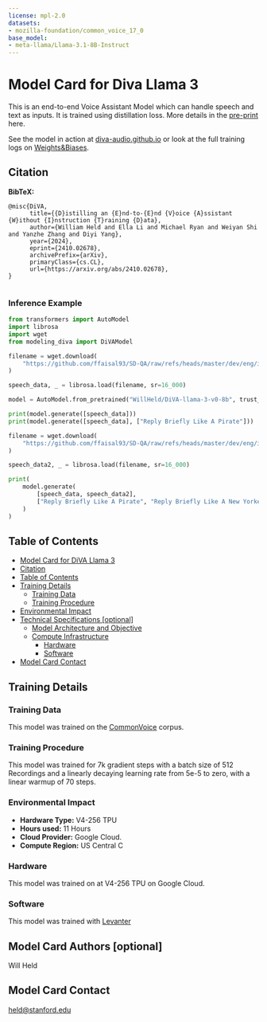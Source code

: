 ```yaml
---
license: mpl-2.0
datasets:
- mozilla-foundation/common_voice_17_0
base_model:
- meta-llama/Llama-3.1-8B-Instruct
---
```

# Model Card for Diva Llama 3

<!-- Provide a quick summary of what the model is/does. [Optional] -->
This is an end-to-end Voice Assistant Model which can handle speech and text as inputs. It is trained using distillation loss. More details in the [pre-print](https://arxiv.org/abs/2410.02678) here.

See the model in action at [diva-audio.github.io](https://diva-audio.github.io) or look at the full training logs on [Weights&Biases](https://wandb.ai/i18nlp/DiVA%20Training%20Runs/runs/gqpwnd99?nw=nwuserheld).

## Citation
**BibTeX:**

```
@misc{DiVA,
      title={{D}istilling an {E}nd-to-{E}nd {V}oice {A}ssistant {W}ithout {I}nstruction {T}raining {D}ata}, 
      author={William Held and Ella Li and Michael Ryan and Weiyan Shi and Yanzhe Zhang and Diyi Yang},
      year={2024},
      eprint={2410.02678},
      archivePrefix={arXiv},
      primaryClass={cs.CL},
      url={https://arxiv.org/abs/2410.02678}, 
}
    
```

### Inference Example
```python
from transformers import AutoModel
import librosa
import wget
from modeling_diva import DiVAModel

filename = wget.download(
    "https://github.com/ffaisal93/SD-QA/raw/refs/heads/master/dev/eng/irl/wav_eng/-1008642825401516622.wav"
)

speech_data, _ = librosa.load(filename, sr=16_000)

model = AutoModel.from_pretrained("WillHeld/DiVA-llama-3-v0-8b", trust_remote_code=True)

print(model.generate([speech_data]))
print(model.generate([speech_data], ["Reply Briefly Like A Pirate"]))

filename = wget.download(
    "https://github.com/ffaisal93/SD-QA/raw/refs/heads/master/dev/eng/irl/wav_eng/-2426554427049983479.wav"
)

speech_data2, _ = librosa.load(filename, sr=16_000)

print(
    model.generate(
        [speech_data, speech_data2],
        ["Reply Briefly Like A Pirate", "Reply Briefly Like A New Yorker"],
    )
)
```

##  Table of Contents

- [Model Card for DiVA Llama 3](#model-card-for-DiVA-Llama-3)
- [Citation](#citation)
- [Table of Contents](#table-of-contents)
- [Training Details](#training-details)
  - [Training Data](#training-data)
  - [Training Procedure](#training-procedure)
- [Environmental Impact](#environmental-impact)
- [Technical Specifications [optional]](#technical-specifications-optional)
  - [Model Architecture and Objective](#model-architecture-and-objective)
  - [Compute Infrastructure](#compute-infrastructure)
    - [Hardware](#hardware)
    - [Software](#software)
- [Model Card Contact](#model-card-contact)

## Training Details

### Training Data

<!-- This should link to a Data Card, perhaps with a short stub of information on what the training data is all about as well as documentation related to data pre-processing or additional filtering. -->

This model was trained on the [CommonVoice](https://huggingface.co/datasets/mozilla-foundation/common_voice_16_1) corpus.


### Training Procedure

This model was trained for 7k gradient steps with a batch size of 512 Recordings and a linearly decaying learning rate from 5e-5 to zero, with a linear warmup of 70 steps.

### Environmental Impact

- **Hardware Type:** V4-256 TPU
- **Hours used:** 11 Hours
- **Cloud Provider:** Google Cloud.
- **Compute Region:** US Central C


### Hardware

This model was trained on at V4-256 TPU on Google Cloud.

### Software

This model was trained with [Levanter](https://github.com/stanford-crfm/levanter) 


## Model Card Authors [optional]

<!-- This section provides another layer of transparency and accountability. Whose views is this model card representing? How many voices were included in its construction? Etc. -->

Will Held

## Model Card Contact

held@stanford.edu
